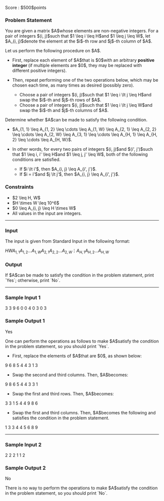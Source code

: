 
<div>

<span>

<span>

<p>
Score : $500$points
</p>

<div>

<section>

### **Problem Statement**

<p>
You are given a matrix $A$whose elements are non-negative integers.
For a pair of integers $(i, j)$such that $1 \leq i \leq H$and $1 \leq j \leq W$,
let $A_{i, j}$denote the element at the $i$-th row and $j$-th column of $A$.
</p>

<p>
Let us perform the following procedure on $A$.
</p>

<ul>

<li>
First, replace each element of $A$that is $0$with an arbitrary 
<strong>
positive integer
</strong>
(if multiple elements are $0$, they may be replaced with different positive integers).
</li>

<li>

<p>
Then, repeat performing one of the two operations below, which may be chosen each time, as many times as desired (possibly zero).
</p>

<ul>

<li>
Choose a pair of integers $(i, j)$such that $1 \leq i \lt j \leq H$and swap the $i$-th and $j$-th rows of $A$.
</li>

<li>
Choose a pair of integers $(i, j)$such that $1 \leq i \lt j \leq W$and swap the $i$-th and $j$-th columns of $A$.
</li>

</ul>

</li>

</ul>

<p>
Determine whether $A$can be made to satisfy the following condition.
</p>

<ul>

<li>
$A_{1, 1} \leq A_{1, 2} \leq \cdots \leq A_{1, W} \leq A_{2, 1} \leq A_{2, 2} \leq \cdots \leq A_{2, W} \leq A_{3, 1} \leq \cdots \leq A_{H, 1} \leq A_{H, 2} \leq \cdots \leq A_{H, W}$.
</li>

<li>

<p>
In other words, for every two pairs of integers $(i, j)$and $(i', j')$such that $1 \leq i, i' \leq H$and $1 \leq j, j' \leq W$, both of the following conditions are satisfied.
</p>

<ul>

<li>
If $i \lt i'$, then $A_{i, j} \leq A_{i', j'}$.
</li>

<li>
If $i = i'$and $j \lt j'$, then $A_{i, j} \leq A_{i', j'}$.
</li>

</ul>

</li>

</ul>

</section>

</div>

<div>

<section>

### **Constraints**

<ul>

<li>
$2 \leq H, W$
</li>

<li>
$H \times W \leq 10^6$
</li>

<li>
$0 \leq A_{i, j} \leq H \times W$
</li>

<li>
All values in the input are integers.
</li>

</ul>

</section>

</div>

---

<div>

<div>

<section>

### **Input**

<p>
The input is given from Standard Input in the following format:
</p>

<div>

$H$$W$$A_{1, 1}$$A_{1, 2}$$\ldots$$A_{1, W}$$A_{2, 1}$$A_{2, 2}$$\ldots$$A_{2, W}$$\vdots$$A_{H, 1}$$A_{H, 2}$$\ldots$$A_{H, W}$
</div>

</section>

</div>

<div>

<section>

### **Output**

<p>
If $A$can be made to satisfy the condition in the problem statement, print `Yes`; otherwise, print `No`.
</p>

</section>

</div>

</div>

---

<div>

<section>

### **Sample Input 1**

<div>

3 3
9 6 0
0 4 0
3 0 3

</div>

</section>

</div>

<div>

<section>

### **Sample Output 1**

<div>

Yes

</div>

<p>
One can perform the operations as follows to make $A$satisfy the condition in the problem statement, so you should print `Yes`.
</p>

<ul>

<li>
First, replace the elements of $A$that are $0$, as shown below:
</li>

</ul>

<div>

9 6 8
5 4 4
3 1 3

</div>

<ul>

<li>
Swap the second and third columns. Then, $A$becomes:
</li>

</ul>

<div>

9 8 6
5 4 4
3 3 1

</div>

<ul>

<li>
Swap the first and third rows. Then, $A$becomes:
</li>

</ul>

<div>

3 3 1
5 4 4
9 8 6

</div>

<ul>

<li>
Swap the first and third columns. Then, $A$becomes the following and satisfies the condition in the problem statement. 
</li>

</ul>

<div>

1 3 3
4 4 5
6 8 9

</div>

</section>

</div>

---

<div>

<section>

### **Sample Input 2**

<div>

2 2
2 1
1 2

</div>

</section>

</div>

<div>

<section>

### **Sample Output 2**

<div>

No

</div>

<p>
There is no way to perform the operations to make $A$satisfy the condition in the problem statement, so you should print `No`.
</p>

</section>

</div>

</span>

</span>

</div>
